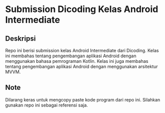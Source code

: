 # Submission Dicoding Kelas Android Intermediate

## Deskripsi
Repo ini berisi submission kelas Android Intermediate dari Dicoding. Kelas ini membahas tentang pengembangan aplikasi Android dengan menggunakan bahasa pemrograman Kotlin. Kelas ini juga membahas tentang pengembangan aplikasi Android dengan menggunakan arsitektur MVVM.

## Note
Dilarang keras untuk mengcopy paste kode program dari repo ini. Silahkan gunakan repo ini sebagai referensi saja.